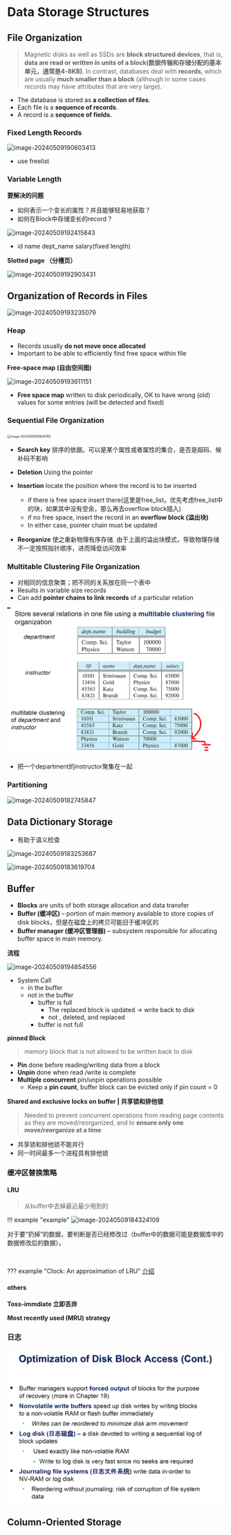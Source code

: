 # Data Storage Structures

## File Organization

> Magnetic disks as well as SSDs are **block structured devices**, that is, **data are read or written in units of a block(数据传输和存储分配的基本单元，通常是4-8KB)**. In contrast, databases deal with **records**, which are usually **much smaller than a block** (although in some cases records may have attributes that are very large).

- The database is stored as **a collection of files**. 
- Each file is a **sequence of records**. 
- A record is a **sequence of fields.**

### Fixed Length Records

![image-20240509190603413](https://zzh-pic-for-self.oss-cn-hangzhou.aliyuncs.com/img/202405091906520.png)
- use freelist
### Variable Length

**要解决的问题**

- 如何表示一个变长的属性？并且能够轻易地获取？
- 如何在Block中存储变长的record？

![image-20240509192415843](https://zzh-pic-for-self.oss-cn-hangzhou.aliyuncs.com/img/202405091924926.png)
- id name dept_name salary(fixed length)

**Slotted page （分槽页）**

![image-20240509192903431](https://zzh-pic-for-self.oss-cn-hangzhou.aliyuncs.com/img/202405091929510.png)

## Organization of Records in Files

![image-20240509193235079](https://zzh-pic-for-self.oss-cn-hangzhou.aliyuncs.com/img/202405091932166.png)

### Heap

- Records usually **do not move once allocated**
- Important to be able to efficiently find free space within file

**Free-space map (自由空间图)**

![image-20240509193611151](https://zzh-pic-for-self.oss-cn-hangzhou.aliyuncs.com/img/202405091936224.png)

- **Free space map** written to disk periodically, OK to have wrong (old) values for some entries (will be detected and fixed)
### Sequential File Organization

<img src="https://zzh-pic-for-self.oss-cn-hangzhou.aliyuncs.com/img/202405091816296.png" alt="image-20240509181640193" style="zoom:50%;" />

- **Search key** 排序的依据。可以是某个属性或者属性的集合，是否是超码、候补码不影响
- **Deletion** Using the pointer
- **Insertion** locate the position where the record is to be inserted
  - if there is free space insert there(这里是free_list，优先考虑free_list中的块，如果其中没有空余，那么再去overflow block插入)
  - if no free space, insert the record in an **overflow block (溢出块)**
  - In either case, pointer chain must be updated

- **Reorganize** 使之重新物理有序存储. 由于上面的溢出块模式，导致物理存储不一定按照指针顺序，进而降低访问效率

### Multitable Clustering File Organization

- 对相同的信息聚类；把不同的关系放在同一个表中
- Results in variable size records
- Can add **pointer chains to link records** of a particular relation

![alt text](images/custom-image.png)

- 把一个department的instructor聚集在一起

### Partitioning

![image-20240509182745847](https://zzh-pic-for-self.oss-cn-hangzhou.aliyuncs.com/img/202405091827939.png)

## Data Dictionary Storage

- 有助于语义检查

![image-20240509183253687](https://zzh-pic-for-self.oss-cn-hangzhou.aliyuncs.com/img/202405091832771.png)

![image-20240509183619704](https://zzh-pic-for-self.oss-cn-hangzhou.aliyuncs.com/img/202405091836790.png)

## Buffer

- **Blocks** are units of both storage allocation and data transfer
- **Buffer (缓冲区)** – portion of main memory available to store copies of disk blocks，但是在磁盘上的拷贝可能旧于缓冲区的
- **Buffer manager (缓冲区管理器)** – subsystem responsible for allocating buffer space in main memory.

**流程**

![image-20240509194854556](https://zzh-pic-for-self.oss-cn-hangzhou.aliyuncs.com/img/202405091948633.png)

- System Call
  - in the buffer
  - not in the buffer
    - buffer is full
      - The replaced block is updated -> write back to disk
      - not , deleted, and replaced
    - buffer is not full

**pinned Block**
> memory block that is not allowed to be written back to disk
- **Pin** done before reading/writing data from a block
- **Unpin** done when read /write is complete
- **Multiple concurrent** pin/unpin operations possible
    - Keep a **pin count**, buffer block can be evicted only if pin count = 0

**Shared and exclusive locks on buffer | 共享锁和排他锁**
> Needed to prevent concurrent operations from reading page contents as they are moved/reorganized, and to **ensure only one move/reorganize at a time**

- 共享锁和排他锁不能并行
- 同一时间最多一个进程具有排他锁


### 缓冲区替换策略

#### LRU

> 从buffer中去掉最近最少用到的

!!! example "example"
	![image-20240509184324109](https://zzh-pic-for-self.oss-cn-hangzhou.aliyuncs.com/img/202405091843159.png)

对于要“扔掉”的数据，要判断是否已经修改过（buffer中的数据可能是数据库中的数据修改后的数据）。

​	

??? example "Clock: An approximation of LRU"
	[介绍](https://www.geeksforgeeks.org/lru-approximation-second-chance-algorithm/)

#### others
**Toss-immdiate 立即丢弃**

**Most recently used (MRU) strategy**

### 日志
![alt text](images/custom-image-1.png)

## Column-Oriented Storage


